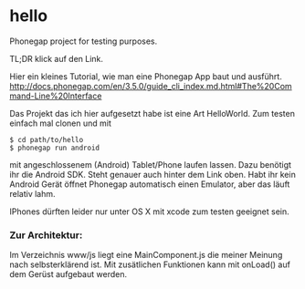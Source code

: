 hello
=====

Phonegap project for testing purposes.

TL;DR klick auf den Link.

Hier ein kleines Tutorial, wie man eine Phonegap App baut und ausführt.
http://docs.phonegap.com/en/3.5.0/guide_cli_index.md.html#The%20Command-Line%20Interface

Das Projekt das ich hier aufgesetzt habe ist eine Art HelloWorld. Zum testen einfach mal clonen und mit

    $ cd path/to/hello
    $ phonegap run android


mit angeschlossenem (Android) Tablet/Phone laufen lassen. Dazu benötigt ihr die Android SDK. Steht genauer auch hinter dem Link oben. Habt ihr kein Android Gerät öffnet Phonegap automatisch einen Emulator, aber das läuft relativ lahm.

IPhones dürften leider nur unter OS X mit xcode zum testen geeignet sein.

### Zur Architektur:
Im Verzeichnis www/js liegt eine MainComponent.js die meiner Meinung nach selbsterklärend ist. Mit zusätlichen Funktionen kann mit onLoad() auf dem Gerüst aufgebaut werden.
